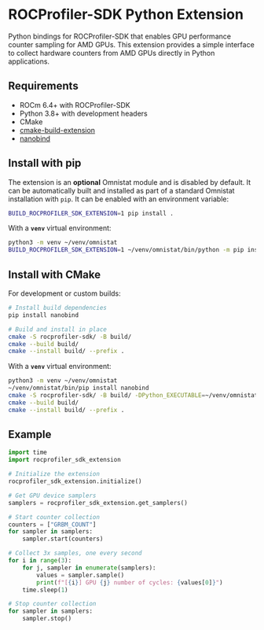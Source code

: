 # ROCProfiler-SDK Python Extension

Python bindings for ROCProfiler-SDK that enables GPU performance counter
sampling for AMD GPUs. This extension provides a simple interface to collect
hardware counters from AMD GPUs directly in Python applications.

## Requirements

- ROCm 6.4+ with ROCProfiler-SDK
- Python 3.8+ with development headers
- CMake
- [cmake-build-extension](https://github.com/diegoferigo/cmake-build-extension)
- [nanobind](https://github.com/wjakob/nanobind)

## Install with pip

The extension is an **optional** Omnistat module and is disabled by default.
It can be automatically built and installed as part of a standard Omnistat
installation with `pip`. It can be enabled with an environment variable:
```bash
BUILD_ROCPROFILER_SDK_EXTENSION=1 pip install .
```

With a **`venv`** virtual environment:
```bash
python3 -m venv ~/venv/omnistat
BUILD_ROCPROFILER_SDK_EXTENSION=1 ~/venv/omnistat/bin/python -m pip install .
```

## Install with CMake

For development or custom builds:
```bash
# Install build dependencies
pip install nanobind

# Build and install in place
cmake -S rocprofiler-sdk/ -B build/
cmake --build build/
cmake --install build/ --prefix .
```

With a **`venv`** virtual environment:
```bash
python3 -m venv ~/venv/omnistat
~/venv/omnistat/bin/pip install nanobind
cmake -S rocprofiler-sdk/ -B build/ -DPython_EXECUTABLE=~/venv/omnistat/bin/python
cmake --build build/
cmake --install build/ --prefix .
```

## Example

```python
import time
import rocprofiler_sdk_extension

# Initialize the extension
rocprofiler_sdk_extension.initialize()

# Get GPU device samplers
samplers = rocprofiler_sdk_extension.get_samplers()

# Start counter collection
counters = ["GRBM_COUNT"]
for sampler in samplers:
    sampler.start(counters)

# Collect 3x samples, one every second
for i in range(3):
    for j, sampler in enumerate(samplers):
        values = sampler.sample()
        print(f"[{i}] GPU {j} number of cycles: {values[0]}")
    time.sleep(1)

# Stop counter collection
for sampler in samplers:
    sampler.stop()
```

